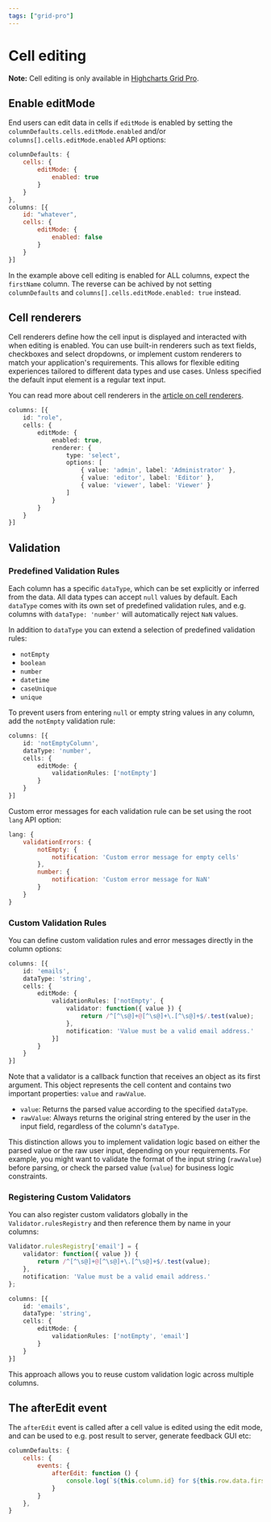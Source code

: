 ```yaml
---
tags: ["grid-pro"]
---
```


# Cell editing

**Note:** Cell editing is only available in [Highcharts Grid Pro](https://www.highcharts.com/docs/dashboards/grid-standalone).

## Enable editMode

End users can edit data in cells if `editMode` is enabled by setting the `columnDefaults.cells.editMode.enabled` and/or `columns[].cells.editMode.enabled` API options:

```js
columnDefaults: {
    cells: {
        editMode: {
            enabled: true
        }
    }
},
columns: [{
    id: "whatever",
    cells: {
        editMode: {
            enabled: false
        }
    }
}]
```

In the example above cell editing is enabled for ALL columns, expect the `firstName` column. The reverse can be achived by not setting `columnDefaults` and `columns[].cells.editMode.enabled: true` instead.

## Cell renderers

Cell renderers define how the cell input is displayed and interacted with when editing is enabled. You can use built-in renderers such as text fields, checkboxes and select dropdowns, or implement custom renderers to match your application's requirements. This allows for flexible editing experiences tailored to different data types and use cases. Unless specified the default input element is a regular text input.

You can read more about cell renderers in the [article on cell renderers](https://www.highcharts.com/docs/grid/cell-renderers).

```ts
columns: [{
    id: "role",
    cells: {
        editMode: {
            enabled: true,
            renderer: {
                type: 'select',
                options: [
                    { value: 'admin', label: 'Administrator' },
                    { value: 'editor', label: 'Editor' },
                    { value: 'viewer', label: 'Viewer' }
                ]
            }
        }
    }
}]
```


## Validation

### Predefined Validation Rules

Each column has a specific `dataType`, which can be set explicitly or inferred from the data. All data types can accept `null` values by default. Each `dataType` comes with its own set of predefined validation rules, and e.g. columns with `dataType: 'number'` will automatically reject `NaN` values.

In addition to `dataType` you can extend a selection of predefined validation rules:

- `notEmpty`
- `boolean`
- `number`
- `datetime`
- `caseUnique`
- `unique`

To prevent users from entering `null` or empty string values in any column, add the `notEmpty` validation rule:

```ts
columns: [{
    id: 'notEmptyColumn',
    dataType: 'number',
    cells: {
        editMode: {
            validationRules: ['notEmpty']
        }
    }
}]
```

Custom error messages for each validation rule can be set using the root `lang` API option:

```js
lang: {
    validationErrors: {
        notEmpty: {
            notification: 'Custom error message for empty cells'
        },
        number: {
            notification: 'Custom error message for NaN'
        }
    }
}
```

### Custom Validation Rules

You can define custom validation rules and error messages directly in the column options:

```ts
columns: [{
    id: 'emails',
    dataType: 'string',
    cells: {
        editMode: {
            validationRules: ['notEmpty', {
                validator: function({ value }) {
                    return /^[^\s@]+@[^\s@]+\.[^\s@]+$/.test(value);
                },
                notification: 'Value must be a valid email address.'
            }]
        }
    }
}]
```

Note that a validator is a callback function that receives an object as its first argument. This object represents the cell content and contains two important properties: `value` and `rawValue`. 

- `value`: Returns the parsed value according to the specified `dataType`.
- `rawValue`: Always returns the original string entered by the user in the input field, regardless of the column's `dataType`.

This distinction allows you to implement validation logic based on either the parsed value or the raw user input, depending on your requirements. For example, you might want to validate the format of the input string (`rawValue`) before parsing, or check the parsed value (`value`) for business logic constraints.

### Registering Custom Validators

You can also register custom validators globally in the `Validator.rulesRegistry` and then reference them by name in your columns:

```ts
Validator.rulesRegistry['email'] = {
    validator: function({ value }) {
        return /^[^\s@]+@[^\s@]+\.[^\s@]+$/.test(value);
    },
    notification: 'Value must be a valid email address.'
};

columns: [{
    id: 'emails',
    dataType: 'string',
    cells: {
        editMode: {
            validationRules: ['notEmpty', 'email']
        }
    }
}]
```

This approach allows you to reuse custom validation logic across multiple columns.

## The afterEdit event

The `afterEdit` event is called after a cell value is edited using the edit mode, and can be used to e.g. post result to server, generate feedback GUI etc:

```js
columnDefaults: {
    cells: {
        events: {
            afterEdit: function () {
                console.log(`${this.column.id} for ${this.row.data.firstName} was updated to ${this.value}`);
            }
        }
    },
}
```
